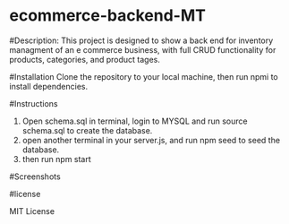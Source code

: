 # ecommerce-backend-MT

#Description:
This project is designed to show a back end for inventory managment of an e commerce business, with full CRUD functionality for products, categories, and product tages. 

#Installation
Clone the repository to your local machine, then run npmi to install dependencies. 

#Instructions 
1. Open schema.sql in terminal, login to MYSQL and run source schema.sql to create the database. 
2. open another terminal in your server.js, and run npm seed to seed the database. 
3. then run npm start 

#Screenshots

#license 

MIT License 

